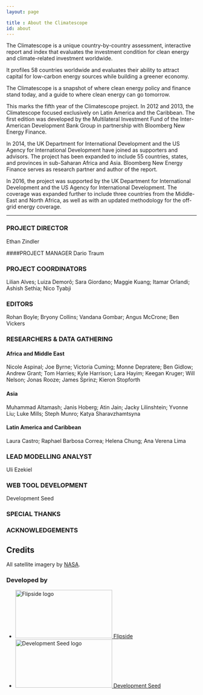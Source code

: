 ```yaml
---
layout: page

title : About the Climatescope
id: about
---
```

The Climatescope is a unique country-by-country assessment, interactive report and index that evaluates the investment condition for clean energy and climate-related investment worldwide.

It profiles 58 countries worldwide and evaluates their ability to attract capital for low-carbon energy sources while building a greener economy. 

The Climatescope is a snapshot of where clean energy policy and finance stand today, and a guide to where clean energy can go tomorrow.

This marks the fifth year of the Climatescope project. In 2012 and 2013, the Climatescope focused exclusively on Latin America and the Caribbean. The first edition was developed by the Multilateral Investment Fund of the Inter-American Development Bank Group in partnership with Bloomberg New Energy Finance. 

In 2014, the UK Department for International Development and the US Agency for International Development have joined as supporters and advisors. The project has been expanded to include 55 countries, states, and provinces in sub-Saharan Africa and Asia. Bloomberg New Energy Finance serves as research partner and author of the report.

In 2016, the project was supported by the UK Department for International Development and the US Agency for International Development. The coverage was expanded further to include three countries from the Middle-East and North Africa, as well as with an updated methodology for the off-grid energy coverage.

***

### PROJECT DIRECTOR
Ethan Zindler

####PROJECT MANAGER
Dario Traum 

### PROJECT COORDINATORS
Lilian Alves;
Luiza Demorô;
Sara Giordano;
Maggie Kuang;
Itamar Orlandi;
Ashish Sethia;
Nico Tyabji

### EDITORS
Rohan Boyle;
Bryony Collins;
Vandana Gombar;
Angus McCrone;
Ben Vickers

### RESEARCHERS & DATA GATHERING

#### Africa and Middle East
Nicole	Aspinal;
Joe	Byrne;
Victoria Cuming;
Monne	Depratere;
Ben	Gidlow;
Andrew Grant;
Tom	Harries;
Kyle	Harrison;
Lara	Hayim;
Keegan	Kruger;
Will	Nelson;
Jonas	Rooze;
James	Sprinz;
Kieron	Stopforth

#### Asia 
Muhammad	Altamash;
Janis	Hoberg;
Atin Jain;
Jacky	Lilinshtein;
Yvonne	Liu;
Luke	Mills;
Steph	Munro;
Katya	Sharavzhamtsyna

#### Latin America and Caribbean
Laura Castro;
Raphael Barbosa Correa;
Helena Chung;
Ana Verena Lima

### LEAD MODELLING ANALYST
Uli Ezekiel

### WEB TOOL DEVELOPMENT
Development Seed

### SPECIAL THANKS

### ACKNOWLEDGEMENTS


## Credits
All satellite imagery by [NASA](http://earthobservatory.nasa.gov/?eocn=topnav&eoci=logo).

<h3 class="hd-label adjacent-bottom">Developed by</h3>
<ul class="logo-list">
  <li>
    <a href="http://flipside.org/" title="Visit Flipside" target="_blank"><img width="256" height="128" alt="Flipside logo" src="{{ site.domain }}{{ site.path_prefix }}/assets/images/layout/credits-logo-flipside.png" /> <span>Flipside</span></a>
  </li>
  <li>
    <a href="http://developmentseed.org/" title="Visit Development Seed" target="_blank"><img width="256" height="128" alt="Development Seed logo" src="{{ site.domain }}{{ site.path_prefix }}/assets/images/layout/credits-logo-devseed.png" /> <span>Development Seed</span></a>
  </li>
</ul>
